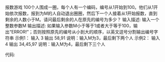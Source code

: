 报数游戏
100个人围成一圈，每个人有一个编码，编号从1开始到100。他们从1开始依次报数，报到为M的人自动退出圈圈，然后下一个人接着从1开始报数，直到剩余的人数小于M。请问最后剩余的人在原先的编号为多少？
输入描述:
输入一个整数参数M
输出描述:
如果输入参数M小于等于1或者大于等于100，输出“ERROR!”；否则按照原先的编号从小到大的顺序，以英文逗号分割输出编号字符串
示例1：
输入
3
输出
58,91
说明：输入M为3，最后剩下两个人
示例2：
输入
4
输出
34,45,97
说明：输入M为4，最后剩下三个人

代码:
```

```